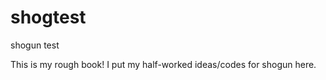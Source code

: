 shogtest
========

shogun test

This is my rough book! I put my half-worked ideas/codes for shogun here. 
